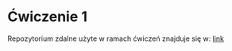 # Ćwiczenie 1
Repozytorium zdalne użyte w ramach ćwiczeń znajduje się w: [link](https://github.com/alkatraz445/SiNWO_1)
